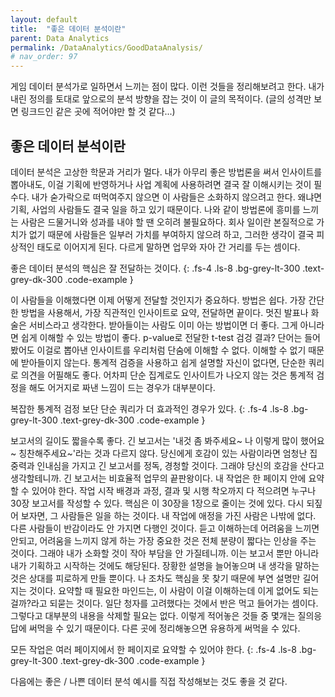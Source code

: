 ```yaml
---
layout: default
title:  "좋은 데이터 분석이란"
parent: Data Analytics
permalink: /DataAnalytics/GoodDataAnalysis/
# nav_order: 97
---
```


게임 데이터 분석가로 일하면서 느끼는 점이 많다. 이런 것들을 정리해보려고 한다. 내가 내린 정의를 토대로 앞으로의 분석 방향을 잡는 것이 이 글의 목적이다. (글의 성격만 보면 링크드인 같은 곳에 적어야만 할 것 같다...)

## 좋은 데이터 분석이란

데이터 분석은 고상한 학문과 거리가 멀다. 내가 아무리 좋은 방법론을 써서 인사이트를 뽑아내도, 이걸 기획에 반영하거나 사업 계획에 사용하려면 결국 잘 이해시키는 것이 필수다. 내가 숟가락으로 떠먹여주지 않으면 이 사람들은 소화하지 않으려고 한다. 왜냐면 기획, 사업의 사람들도 결국 일을 하고 있기 때문이다. 나와 같이 방법론에 흥미를 느끼는 사람은 드물거니와 성과를 내야 할 땐 오히려 불필요하다. 회사 일이란 본질적으로 가치가 없기 때문에 사람들은 일부러 가치를 부여하지 않으려 하고, 그러한 생각이 결국 피상적인 태도로 이어지게 된다. 다르게 말하면 업무와 자아 간 거리를 두는 셈이다.

좋은 데이터 분석의 핵심은 잘 전달하는 것이다.
{: .fs-4 .ls-8 .bg-grey-lt-300 .text-grey-dk-300 .code-example }

이 사람들을 이해했다면 이제 어떻게 전달할 것인지가 중요하다. 방법은 쉽다. 가장 간단한 방법을 사용해서, 가장 직관적인 인사이트로 요약, 전달하면 끝이다. 멋진 발표나 화술은 서비스라고 생각한다. 받아들이는 사람도 이미 아는 방법이면 더 좋다. 그게 아니라면 쉽게 이해할 수 있는 방법이 좋다. p-value로 전달한 t-test 검겅 결과? 단어는 들어봤어도 이걸로 뽑아낸 인사이트를 우리처럼 단숨에 이해할 수 없다. 이해할 수 없기 때문에 받아들이지 않는다. 통계적 검증을 사용하고 쉽게 설명할 자신이 없다면, 단순한 쿼리로 의견을 어필해도 좋다. 어차피 단순 집계로도 인사이트가 나오지 않는 것은 통계적 검정을 해도 어거지로 짜낸 느낌이 드는 경우가 대부분이다. 

복잡한 통계적 검정 보단 단순 쿼리가 더 효과적인 경우가 있다.
{: .fs-4 .ls-8 .bg-grey-lt-300 .text-grey-dk-300 .code-example }

보고서의 길이도 짧을수록 좋다. 긴 보고서는 '내것 좀 봐주세요~ 나 이렇게 많이 했어요~ 칭찬해주세요~'라는 것과 다르지 않다. 당신에게 호감이 있는 사람이라면 엄청난 집중력과 인내심을 가지고 긴 보고서를 정독, 경청할 것이다. 그래야 당신의 호감을 산다고 생각할테니까. 긴 보고서는 비효율적 업무의 끝판왕이다. 내 작업은 한 페이지 안에 요약할 수 있어야 한다. 작업 시작 배경과 과정, 결과 및 시행 착오까지 다 적으려면 누구나 30장 보고서를 작성할 수 있다. 핵심은 이 30장을 1장으로 줄이는 것에 있다. 다시 되짚어 보자면, 그 사람들은 일을 하는 것이다. 내 작업에 애정을 가진 사람은 나밖에 없다. 다른 사람들이 반감이라도 안 가지면 다행인 것이다. 듣고 이해하는데 어려움을 느끼면 안되고, 어려움을 느끼지 않게 하는 가장 중요한 것은 전체 분량이 짧다는 인상을 주는 것이다. 그래야 내가 소화할 것이 작아 부담을 안 가질테니까. 이는 보고서 뿐만 아니라 내가 기획하고 시작하는 것에도 해당된다. 장황한 설명을 늘어놓으며 내 생각을 말하는 것은 상대를 피로하게 만들 뿐이다. 나 조차도 핵심을 못 찾기 때문에 부연 설명만 길어지는 것이다. 요약할 때 필요한 마인드는, 이 사람이 이걸 이해하는데 이게 없어도 되는걸까?라고 되묻는 것이다. 일단 청자를 고려했다는 것에서 반은 먹고 들어가는 셈이다. 그렇다고 대부분의 내용을 삭제할 필요는 없다. 이렇게 적어놓은 것들 중 몇개는 질의응답에 써먹을 수 있기 때문이다. 다른 곳에 정리해놓으면 유용하게 써먹을 수 있다.

모든 작업은 여러 페이지에서 한 페이지로 요약할 수 있어야 한다.
{: .fs-4 .ls-8 .bg-grey-lt-300 .text-grey-dk-300 .code-example }

다음에는 좋은 / 나쁜 데이터 분석 예시를 직접 작성해보는 것도 좋을 것 같다.
